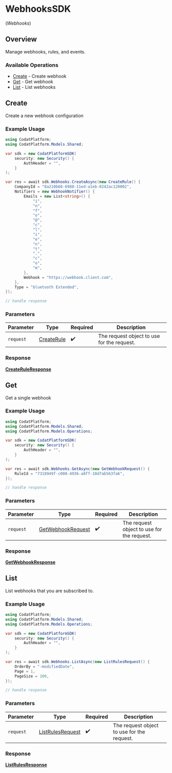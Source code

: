 # WebhooksSDK
(*Webhooks*)

## Overview

Manage webhooks, rules, and events.

### Available Operations

* [Create](#create) - Create webhook
* [Get](#get) - Get webhook
* [List](#list) - List webhooks

## Create

Create a new webhook configuration

### Example Usage

```csharp
using CodatPlatform;
using CodatPlatform.Models.Shared;

var sdk = new CodatPlatformSDK(
    security: new Security() {
        AuthHeader = "",
    }
);

var res = await sdk.Webhooks.CreateAsync(new CreateRule() {
    CompanyId = "8a210b68-6988-11ed-a1eb-0242ac120002",
    Notifiers = new WebhookNotifier() {
        Emails = new List<string>() {
            "i",
            "n",
            "f",
            "o",
            "@",
            "c",
            "l",
            "i",
            "e",
            "n",
            "t",
            ".",
            "c",
            "o",
            "m",
        },
        Webhook = "https://webhook.client.com",
    },
    Type = "bluetooth Extended",
});

// handle response
```

### Parameters

| Parameter                                       | Type                                            | Required                                        | Description                                     |
| ----------------------------------------------- | ----------------------------------------------- | ----------------------------------------------- | ----------------------------------------------- |
| `request`                                       | [CreateRule](../../models/shared/CreateRule.md) | :heavy_check_mark:                              | The request object to use for the request.      |


### Response

**[CreateRuleResponse](../../models/operations/CreateRuleResponse.md)**


## Get

Get a single webhook

### Example Usage

```csharp
using CodatPlatform;
using CodatPlatform.Models.Shared;
using CodatPlatform.Models.Operations;

var sdk = new CodatPlatformSDK(
    security: new Security() {
        AuthHeader = "",
    }
);

var res = await sdk.Webhooks.GetAsync(new GetWebhookRequest() {
    RuleId = "7318949f-c008-4936-a8ff-10d7ab563fa6",
});

// handle response
```

### Parameters

| Parameter                                                         | Type                                                              | Required                                                          | Description                                                       |
| ----------------------------------------------------------------- | ----------------------------------------------------------------- | ----------------------------------------------------------------- | ----------------------------------------------------------------- |
| `request`                                                         | [GetWebhookRequest](../../models/operations/GetWebhookRequest.md) | :heavy_check_mark:                                                | The request object to use for the request.                        |


### Response

**[GetWebhookResponse](../../models/operations/GetWebhookResponse.md)**


## List

List webhooks that you are subscribed to.

### Example Usage

```csharp
using CodatPlatform;
using CodatPlatform.Models.Shared;
using CodatPlatform.Models.Operations;

var sdk = new CodatPlatformSDK(
    security: new Security() {
        AuthHeader = "",
    }
);

var res = await sdk.Webhooks.ListAsync(new ListRulesRequest() {
    OrderBy = "-modifiedDate",
    Page = 1,
    PageSize = 100,
});

// handle response
```

### Parameters

| Parameter                                                       | Type                                                            | Required                                                        | Description                                                     |
| --------------------------------------------------------------- | --------------------------------------------------------------- | --------------------------------------------------------------- | --------------------------------------------------------------- |
| `request`                                                       | [ListRulesRequest](../../models/operations/ListRulesRequest.md) | :heavy_check_mark:                                              | The request object to use for the request.                      |


### Response

**[ListRulesResponse](../../models/operations/ListRulesResponse.md)**


